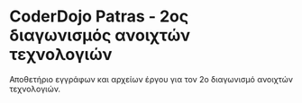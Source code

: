 # CoderDojo Patras - 2ος διαγωνισμός ανοιχτών τεχνολογιών
Αποθετήριο εγγράφων και αρχείων έργου για τον 2ο διαγωνισμό ανοιχτών τεχνολογιών.
